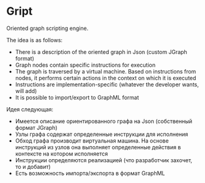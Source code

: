 # Gript

Oriented graph scripting engine.

The idea is as follows:
- There is a description of the oriented graph in Json (custom JGraph format)
- Graph nodes contain specific instructions for execution
- The graph is traversed by a virtual machine. Based on instructions from nodes, it performs certain actions in the context on which it is executed
- Instructions are implementation-specific (whatever the developer wants, will add)
- It is possible to import/export to GraphML format

Идея следующая:
- Имеется описание ориентированного графа на Json (собственный формат JGraph)
- Узлы графа содержат определенные инструкции для исполнения
- Обход графа производит виртуальная машина. На основе инструкций из узлов она выполняет определенные действия в контексте на котором исполняется
- Инструкции определяются реализацией (что разработчик захочет, то и добавит)
- Есть возможность импорта/экспорта в формат GraphML
